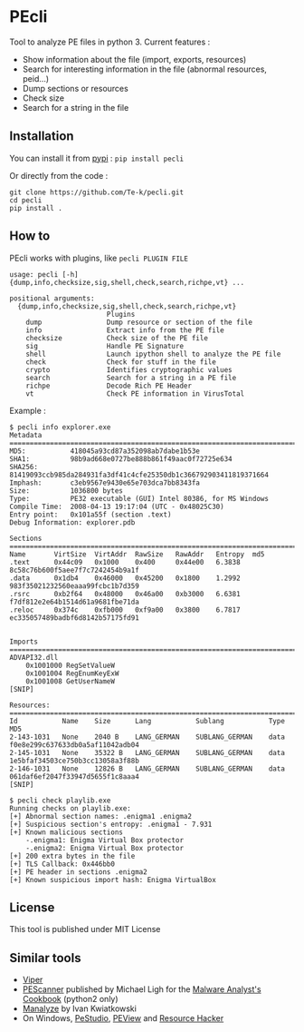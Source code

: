 # PEcli

Tool to analyze PE files in python 3. Current features :
* Show information about the file (import, exports, resources)
* Search for interesting information in the file (abnormal resources, peid...)
* Dump sections or resources
* Check size
* Search for a string in the file

## Installation

You can install it from [pypi](https://pypi.org/project/pecli/) : `pip install pecli`

Or directly from the code :
```
git clone https://github.com/Te-k/pecli.git
cd pecli
pip install .
```

## How to

PEcli works with plugins, like `pecli PLUGIN FILE`

```
usage: pecli [-h] {dump,info,checksize,sig,shell,check,search,richpe,vt} ...

positional arguments:
  {dump,info,checksize,sig,shell,check,search,richpe,vt}
                        Plugins
    dump                Dump resource or section of the file
    info                Extract info from the PE file
    checksize           Check size of the PE file
    sig                 Handle PE Signature
    shell               Launch ipython shell to analyze the PE file
    check               Check for stuff in the file
    crypto              Identifies cryptographic values
    search              Search for a string in a PE file
    richpe              Decode Rich PE Header
    vt                  Check PE information in VirusTotal
```

Example :
```
$ pecli info explorer.exe
Metadata
================================================================================
MD5:           418045a93cd87a352098ab7dabe1b53e
SHA1:          98b9ad668e0727be888b861f49aac0f72725e634
SHA256:        81419093ccb985da284931fa3df41c4cfe25350db1c366792903411819371664
Imphash:       c3eb9567e9430e65e703dca7bb8343fa
Size:          1036800 bytes
Type:          PE32 executable (GUI) Intel 80386, for MS Windows
Compile Time:  2008-04-13 19:17:04 (UTC - 0x48025C30)
Entry point:   0x101a55f (section .text)
Debug Information: explorer.pdb

Sections
================================================================================
Name       VirtSize  VirtAddr  RawSize   RawAddr   Entropy  md5
.text      0x44c09   0x1000    0x400     0x44e00   6.3838   8c58c76b600f5aee7f7c7242454b9a1f
.data      0x1db4    0x46000   0x45200   0x1800    1.2992   983f35021232560eaaa99fcbc1b7d359
.rsrc      0xb2f64   0x48000   0x46a00   0xb3000   6.6381   f7df812e2e64b1514d61a9681fbe71da
.reloc     0x374c    0xfb000   0xf9a00   0x3800    6.7817   ec335057489badbf6d8142b57175fd91


Imports
================================================================================
ADVAPI32.dll
	0x1001000 RegSetValueW
	0x1001004 RegEnumKeyExW
	0x1001008 GetUserNameW
[SNIP]

Resources:
================================================================================
Id           Name    Size      Lang           Sublang           Type           MD5
2-143-1031   None    2040 B    LANG_GERMAN    SUBLANG_GERMAN    data           f0e8e299c637633db0a5af11042adb04
2-145-1031   None    35322 B   LANG_GERMAN    SUBLANG_GERMAN    data           1e5bfaf34503ce750b3cc13058a3f88b
2-146-1031   None    12826 B   LANG_GERMAN    SUBLANG_GERMAN    data           061daf6ef2047f33947d5655f1c8aaa4
[SNIP]
```

```
$ pecli check playlib.exe
Running checks on playlib.exe:
[+] Abnormal section names: .enigma1 .enigma2
[+] Suspicious section's entropy: .enigma1 - 7.931
[+] Known malicious sections
	-.enigma1: Enigma Virtual Box protector
	-.enigma2: Enigma Virtual Box protector
[+] 200 extra bytes in the file
[+] TLS Callback: 0x446bb0
[+] PE header in sections .enigma2
[+] Known suspicious import hash: Enigma VirtualBox
```

## License

This tool is published under MIT License

## Similar tools

* [Viper](https://viper.li/)
* [PEScanner](https://github.com/Te-k/analyst-scripts/blob/master/pe/pescanner.py) published by Michael Ligh for the [Malware Analyst's Cookbook](https://www.wiley.com/en-us/Malware+Analyst%27s+Cookbook+and+DVD%3A+Tools+and+Techniques+for+Fighting+Malicious+Code-p-9780470613030) (python2 only)
* [Manalyze](https://github.com/JusticeRage/Manalyze) by Ivan Kwiatkowski
* On Windows, [PeStudio](https://www.winitor.com/), [PEView](http://wjradburn.com/software/) and [Resource Hacker](http://www.angusj.com/resourcehacker/)
